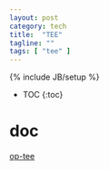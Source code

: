 ```yaml
---
layout: post
category: tech
title:  "TEE"
tagline: ""
tags: [ "tee" ] 
---
```

{% include JB/setup %}

* TOC
{:toc}

# doc

[op-tee](https://optee.readthedocs.io/_/downloads/en/latest/pdf/)
